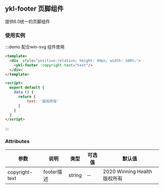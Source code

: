 ## ykl-footer 页脚组件
提供6.0统一的页脚组件

### 使用实例
:::demo 配合win-svg 组件使用
```html
<template>
  <div  style="position:relative; height: 40px; width: 100%;">
    <ykl-footer :copyright-text="text"/>
  </div>
</template>

<script>
  export default {
    data () {
      return {
          text: '版权所有'
      }
    }
  }
</script>

```
:::

### Attributes
| 参数          | 说明    | 类型      | 可选值       | 默认值   |
|------------- |-------- |---------- |-------------  |-------- |
| copyright-text | footer描述  | string  |   －            |    2020 Winning Health 版权所有     |

